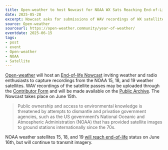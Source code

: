 ```yaml
---
title: Open-weather to host Nowcast for NOAA WX Sats Reaching End-of-Life
date: 2025-05-28
excerpt: Nowcast asks for submissions of WAV recordings of WX satellites on June 15th.
source: Open-weather
sourceurl: https://open-weather.community/year-of-weather/
eventdate: 2025-06-15
tags:
- post
- event
- Open-weather
- NOAA
- Satellite
---
```

[Open-weather](https://open-weather.community/) will host an [End-of-life Nowcast](https://open-weather.community/year-of-weather/) inviting weather and radio enthusiasts to capture recordings from the NOAA 15, 18, and 19 weather satellites. WAV recordings of the satellite passes may be uploaded through the [Contributor Form](https://open-weather.community/contribute/) and will be made available on the [Public Archive](https://open-weather.community/archive/). The Nowcast takes place on June 15th.

> Public ownership and access to environmental knowledge is threatened by attempts to dismantle and privatise government agencies, such as the US government’s National Oceanic and Atmospheric Administration (NOAA) that has provided satellite images to ground stations internationally since the 70s.

NOAA weather satellites 15, 18, and 19 [will reach end-of-life](https://www.rtl-sdr.com/noaa-15-18-19-end-of-life-announcement-but-transmissions-will-continue-for-hobbyists/) status on June 16th, but will continue to transmit imagery. 